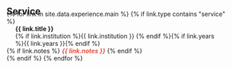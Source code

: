<h2 id="publications" style="margin: 2px 0px -15px;">Service</h2>

<div class="publications">
{% for link in site.data.experience.main %}
{% if link.type contains "service" %}
<div class="pub-row">
  <div class="col-sm-9" style="position: relative;padding-right: 15px;padding-left: 20px;">
      <div class="title"><b>{{ link.title }}</b></div>
      <div class="author">{% if link.institution %}{{ link.institution }} {% endif %}{% if link.years %}{{ link.years }}{% endif %}</div></div>
    {% if link.notes %} 
      <strong> <i style="color:#e74d3c">{{ link.notes }}</i></strong>
      {% endif %}<br></div>
{% endif %}
{% endfor %}
</div>
